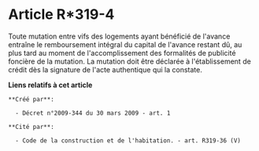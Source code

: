 # Article R*319-4

Toute mutation entre vifs des logements ayant bénéficié de l'avance entraîne le remboursement intégral du capital de l'avance
restant dû, au plus tard au moment de l'accomplissement des formalités de publicité foncière de la mutation. La mutation doit
être déclarée à l'établissement de crédit dès la signature de l'acte authentique qui la constate.

**Liens relatifs à cet article**

	**Créé par**:

	  - Décret n°2009-344 du 30 mars 2009 - art. 1

	**Cité par**:

	  - Code de la construction et de l'habitation. - art. R319-36 (V)
